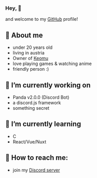 ### Hey, 👋

and welcome to my [GitHub](https://github.com) profile!

## 🐼 About me
  - under 20 years old
  - living in austria
  - Owner of [Keomu](https://keomu.com)
  - love playing games & watching anime
  - friendly person :)
    
## 🔭 I’m currently working on
  - Panda v2.0.0 (Discord Bot)
  - a discord.js framework
  - something secret
    
## 🌱 I’m currently learning
  - C
  - React/Vue/Nuxt
    
## 📖 How to reach me:
  - join my [Discord server](https://discord.gg/MMH4rpk)
